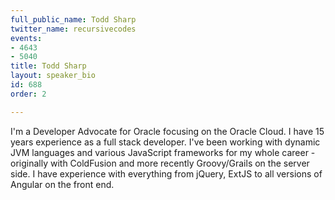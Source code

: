 ```yaml
---
full_public_name: Todd Sharp
twitter_name: recursivecodes
events:
- 4643
- 5040
title: Todd Sharp
layout: speaker_bio
id: 688
order: 2

---
```

I'm a Developer Advocate for Oracle focusing on the Oracle Cloud. I have 15 years experience as a full stack developer.  I've been working with dynamic JVM languages and various JavaScript frameworks for my whole career - originally with ColdFusion and more recently Groovy/Grails on the server side.  I have experience with everything from jQuery, ExtJS to all versions of Angular on the front end.
